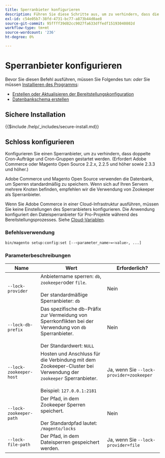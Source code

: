 ```yaml
---
title: Sperranbieter konfigurieren
description: Führen Sie diese Schritte aus, um zu verhindern, dass die doppelten Cron-Aufträge und Cron-Gruppen auf Ihrer Adobe Commerce- oder Magento Open Source-Bereitstellung ausgeführt werden.
exl-id: c54e05b7-38fd-4731-bc77-a873b44d0ae8
source-git-commit: 95ffff39d82cc9027fa633dffedf15193040802d
workflow-type: tm+mt
source-wordcount: '236'
ht-degree: 0%

---
```


# Sperranbieter konfigurieren

Bevor Sie diesen Befehl ausführen, müssen Sie Folgendes tun: *oder* Sie müssen [Installieren des Programms](../advanced.md):

* [Erstellen oder Aktualisieren der Bereitstellungskonfiguration](deployment.md)
* [Datenbankschema erstellen](database.md)

## Sichere Installation

{{$include /help/_includes/secure-install.md}}

## Schloss konfigurieren

Konfigurieren Sie einen Sperranbieter, um zu verhindern, dass doppelte Cron-Aufträge und Cron-Gruppen gestartet werden. (Erfordert Adobe Commerce oder Magento Open Source 2.2.x, 2.2.5 und höher sowie 2.3.3 und höher.)

Adobe Commerce und Magento Open Source verwenden die Datenbank, um Sperren standardmäßig zu speichern. Wenn sich auf Ihren Servern mehrere Knoten befinden, empfehlen wir die Verwendung von Zookeeper als Sperranbieter.

Wenn Sie Adobe Commerce in einer Cloud-Infrastruktur ausführen, müssen Sie keine Einstellungen des Sperranbieters konfigurieren. Die Anwendung konfiguriert den Dateisperranbieter für Pro-Projekte während des Bereitstellungsprozesses. Siehe [Cloud-Variablen](https://devdocs.magento.com/cloud/env/variables-cloud.html).

### Befehlsverwendung

```bash
bin/magento setup:config:set [--<parameter_name>=<value>, ...]
```

### Parameterbeschreibungen

| Name | Wert | Erforderlich? |
|--- |--- |--- |
| `--lock-provider` | Anbietername sperren: `db`, `zookeeper`oder `file`.<br><br>Der standardmäßige Sperranbieter: `db` | Nein |
| `--lock-db-prefix` | Das spezifische db-Präfix zur Vermeidung von Sperrkonflikten bei der Verwendung von `db` Sperranbieter.<br><br>Der Standardwert: `NULL` | Nein |
| `--lock-zookeeper-host` | Hosten und Anschluss für die Verbindung mit dem Zookeeper-Cluster bei Verwendung der `zookeeper` Sperranbieter.<br><br>Beispiel: `127.0.0.1:2181` | Ja, wenn Sie `--lock-provider=zookeeper` |
| `--lock-zookeeper-path` | Der Pfad, in dem Zookeeper Sperren speichert.<br><br>Der Standardpfad lautet: `/magento/locks` | Nein |
| `--lock-file-path` | Der Pfad, in dem Dateisperren gespeichert werden. | Ja, wenn Sie `--lock-provider=file` |
